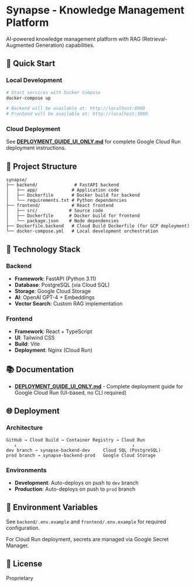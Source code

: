 # Synapse - Knowledge Management Platform

AI-powered knowledge management platform with RAG (Retrieval-Augmented Generation) capabilities.

## 🚀 Quick Start

### Local Development

```bash
# Start services with Docker Compose
docker-compose up

# Backend will be available at: http://localhost:8000
# Frontend will be available at: http://localhost:3000
```

### Cloud Deployment

See **[DEPLOYMENT_GUIDE_UI_ONLY.md](./DEPLOYMENT_GUIDE_UI_ONLY.md)** for complete Google Cloud Run deployment instructions.

## 📁 Project Structure

```
synapse/
├── backend/              # FastAPI backend
│   ├── app/             # Application code
│   ├── Dockerfile       # Docker build for backend
│   └── requirements.txt # Python dependencies
├── frontend/            # React frontend
│   ├── src/            # Source code
│   ├── Dockerfile      # Docker build for frontend
│   └── package.json    # Node dependencies
├── Dockerfile.backend   # Cloud Build Dockerfile (for GCP deployment)
└── docker-compose.yml   # Local development orchestration
```

## 🔧 Technology Stack

### Backend
- **Framework**: FastAPI (Python 3.11)
- **Database**: PostgreSQL (via Cloud SQL)
- **Storage**: Google Cloud Storage
- **AI**: OpenAI GPT-4 + Embeddings
- **Vector Search**: Custom RAG implementation

### Frontend
- **Framework**: React + TypeScript
- **UI**: Tailwind CSS
- **Build**: Vite
- **Deployment**: Nginx (Cloud Run)

## 📚 Documentation

- **[DEPLOYMENT_GUIDE_UI_ONLY.md](./DEPLOYMENT_GUIDE_UI_ONLY.md)** - Complete deployment guide for Google Cloud Run (UI-based, no CLI required)

## 🌐 Deployment

### Architecture

```
GitHub → Cloud Build → Container Registry → Cloud Run
   ↓                                            ↓
dev branch → synapse-backend-dev     Cloud SQL (PostgreSQL)
prod branch → synapse-backend-prod   Google Cloud Storage
```

### Environments

- **Development**: Auto-deploys on push to `dev` branch
- **Production**: Auto-deploys on push to `prod` branch

## 🔐 Environment Variables

See `backend/.env.example` and `frontend/.env.example` for required configuration.

For Cloud Run deployment, secrets are managed via Google Secret Manager.

## 📄 License

Proprietary
